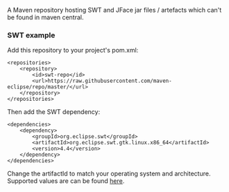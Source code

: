 A Maven repository hosting SWT and JFace jar files / artefacts which can't be found in maven central.

### SWT example

Add this repository to your project's pom.xml:

```
<repositories>
    <repository>
        <id>swt-repo</id>
        <url>https://raw.githubusercontent.com/maven-eclipse/repo/master/</url>
    </repository>
</repositories>
```

Then add the SWT dependency:
```
<dependencies>
    <dependency>
        <groupId>org.eclipse.swt</groupId>
        <artifactId>org.eclipse.swt.gtk.linux.x86_64</artifactId>
        <version>4.4</version>
    </dependency>
</dependencies>
```
Change the artifactId to match your operating system and architecture. Supported values are can be found [here](https://github.com/maven-eclipse/repo/tree/master/org/eclipse/swt).
